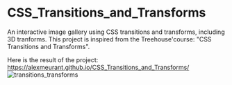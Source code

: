 # CSS_Transitions_and_Transforms
An interactive image gallery using CSS transitions and transforms, including 3D tranforms. This project is inspired from the Treehouse'course: "CSS Transitions and Transforms".

Here is the result of the project:
https://alexmeurant.github.io/CSS_Transitions_and_Transforms/
![transitions_transforms](https://user-images.githubusercontent.com/18213190/30243603-96793c14-95ad-11e7-82ac-15bcc74abb96.jpg)
